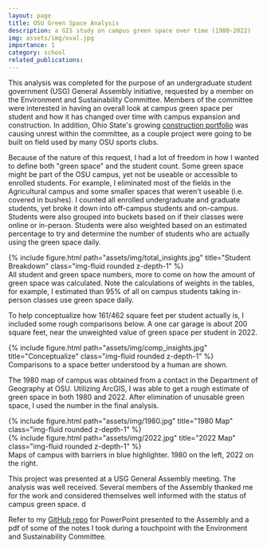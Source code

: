 ```yaml
---
layout: page
title: OSU Green Space Analysis
description: a GIS study on campus green space over time (1980-2022)
img: assets/img/oval.jpg
importance: 1
category: school
related_publications:
---
```


This analysis was completed for the purpose of an undergraduate student government (USG) General Assembly initiative, requested by a member on the Environment and Sustainability Committee. Members of the committee were interested in having an overall look at campus green space per student and how it has changed over time with campus expansion and construction. In addition, Ohio State's growing <a href="https://www.nbc4i.com/news/local-news/ohio-state-university/where-ohio-states-3-3-billion-construction-projects-stand/">construction portfolio</a> was causing unrest within the committee, as a couple project were going to be built on field used by many OSU sports clubs. 

Because of the nature of this request, I had a lot of freedom in how I wanted to define both "green space" and the student count. Some green space might be part of the OSU campus, yet not be useable or accessible to enrolled students. For example, I eliminated most of the fields in the Agricultural campus and some smaller spaces that weren't useable (i.e. covered in bushes). I counted all enrolled undergraduate and graduate students, yet broke it down into off-campus students and on-campus. Students were also grouped into buckets based on if their classes were online or in-person. Students were also weighted based on an estimated percentage to try and determine the number of students who are actually using the green space daily.

<div class="row">
    <div class="col-sm mt-3 mt-md-0">
        {% include figure.html path="assets/img/total_insights.jpg" title="Student Breakdown" class="img-fluid rounded z-depth-1" %}
    </div>
</div>
<div class="caption">
    All student and green space numbers, more to come on how the amount of green space was calculated. Note the calculations of weights in the tables, for example, I estimated than 95% of all on campus students taking in-person classes use green space daily.
</div>

To help conceptualize how 161/462 square feet per student actually is, I included some rough comparisons below. A one car garage is about 200 square feet, near the unweighted value of green space per student in 2022.

<div class="row">
    <div class="col-sm mt-3 mt-md-0">
        {% include figure.html path="assets/img/comp_insights.jpg" title="Conceptualize" class="img-fluid rounded z-depth-1" %}
    </div>
</div>
<div class="caption">
    Comparisons to a space better understood by a human are shown. 
</div>

The 1980 map of campus was obtained from a contact in the Department of Geography at OSU. Utilizing ArcGIS, I was able to get a rough estimate of green space in both 1980 and 2022. After elimination of unusable green space, I used the number in the final analysis. 

<div class="row">
    <div class="col-sm mt-3 mt-md-0">
        {% include figure.html path="assets/img/1980.jpg" title="1980 Map" class="img-fluid rounded z-depth-1" %}
    </div>
    <div class="col-sm mt-3 mt-md-0">
        {% include figure.html path="assets/img/2022.jpg" title="2022 Map" class="img-fluid rounded z-depth-1" %}
    </div>
</div>
<div class="caption">
    Maps of campus with barriers in blue highlighter. 1980 on the left, 2022 on the right. 
</div>

This project was presented at a USG General Assembly meeting. The analysis was well received. Several members of the Assembly thanked me for the work and considered themselves well informed with the status of campus green space. d

Refer to my <a href="https://github.com/shall0ts/Projects">GitHub repo</a> for PowerPoint presented to the Assembly and a pdf of some of the notes I took during a touchpoint with the Environment and Sustainability Committee.
